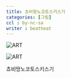 ```yaml
---
title: 쵸비땅노코토스키스기
categories: [그림]
ccl : by-nc-sa
writer : beatheat
---
```


![ART](https://cdn.discordapp.com/attachments/987651683687481394/1052279500672618597/-.png)

![ART](https://cdn.discordapp.com/attachments/987651683687481394/1052279501129785404/ad533ab94e660779.png)

쵸비땅노코토스키스기